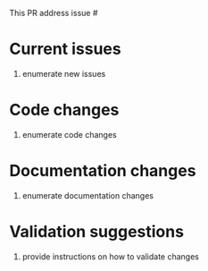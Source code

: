 This PR address issue #

# Current issues
1. enumerate new issues

# Code changes
1. enumerate code changes

# Documentation changes
1. enumerate documentation changes

# Validation suggestions
1. provide instructions on how to validate changes
